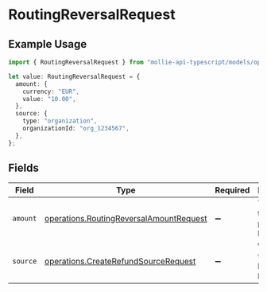 # RoutingReversalRequest

## Example Usage

```typescript
import { RoutingReversalRequest } from "mollie-api-typescript/models/operations";

let value: RoutingReversalRequest = {
  amount: {
    currency: "EUR",
    value: "10.00",
  },
  source: {
    type: "organization",
    organizationId: "org_1234567",
  },
};
```

## Fields

| Field                                                                                              | Type                                                                                               | Required                                                                                           | Description                                                                                        |
| -------------------------------------------------------------------------------------------------- | -------------------------------------------------------------------------------------------------- | -------------------------------------------------------------------------------------------------- | -------------------------------------------------------------------------------------------------- |
| `amount`                                                                                           | [operations.RoutingReversalAmountRequest](../../models/operations/routingreversalamountrequest.md) | :heavy_minus_sign:                                                                                 | The amount that will be pulled back.                                                               |
| `source`                                                                                           | [operations.CreateRefundSourceRequest](../../models/operations/createrefundsourcerequest.md)       | :heavy_minus_sign:                                                                                 | Where the funds will be pulled back from.                                                          |